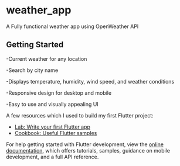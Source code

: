 # weather_app

A Fully functional weather app using OpenWeather API

## Getting Started

-Current weather for any location

-Search by city name

-Displays temperature, humidity, wind speed, and weather conditions

-Responsive design for desktop and mobile

-Easy to use and visually appealing UI

A few resources which I used to build my first Flutter project:

- [Lab: Write your first Flutter app](https://docs.flutter.dev/get-started/codelab)
- [Cookbook: Useful Flutter samples](https://docs.flutter.dev/cookbook)

For help getting started with Flutter development, view the
[online documentation](https://docs.flutter.dev/), which offers tutorials,
samples, guidance on mobile development, and a full API reference.
